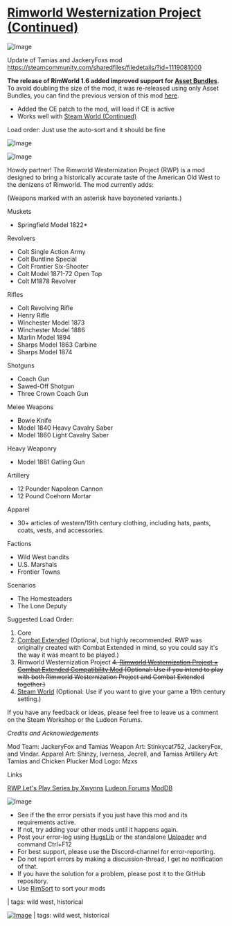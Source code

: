 # [Rimworld Westernization Project (Continued)](https://steamcommunity.com/sharedfiles/filedetails/?id=3498164561)

![Image](https://i.imgur.com/buuPQel.png)

Update of Tamias and JackeryFoxs mod
https://steamcommunity.com/sharedfiles/filedetails/?id=1119081000

**The release of RimWorld 1.6 added improved support for [Asset Bundles](https://github.com/emipa606/AssetBuilder/blob/main/README.md)**.
To avoid doubling the size of the mod, it was re-released using only Asset Bundles, you can find the previous version of this mod [here](https://steamcommunity.com/sharedfiles/filedetails/?id=2237100861).

- Added the CE patch to the mod, will load if CE is active
- Works well with [Steam World (Continued)](https://steamcommunity.com/sharedfiles/filedetails/?id=2238859064)

Load order: Just use the auto-sort and it should be fine

![Image](https://i.imgur.com/pufA0kM.png)
	
![Image](https://i.imgur.com/Z4GOv8H.png)

Howdy partner! The Rimworld Westernization Project (RWP) is a mod designed to bring a historically accurate taste of the American Old West to the denizens of Rimworld. The mod currently adds:

(Weapons marked with an asterisk have bayoneted variants.)

Muskets
- Springfield Model 1822*

Revolvers
- Colt Single Action Army
- Colt Buntline Special
- Colt Frontier Six-Shooter
- Colt Model 1871-72 Open Top
- Colt M1878 Revolver

Rifles
- Colt Revolving Rifle
- Henry Rifle
- Winchester Model 1873
- Winchester Model 1886
- Marlin Model 1894
- Sharps Model 1863 Carbine
- Sharps Model 1874

Shotguns
- Coach Gun
- Sawed-Off Shotgun
- Three Crown Coach Gun

Melee Weapons
- Bowie Knife
- Model 1840 Heavy Cavalry Saber
- Model 1860 Light Cavalry Saber

Heavy Weaponry
- Model 1881 Gatling Gun

Artillery
- 12 Pounder Napoleon Cannon
- 12 Pound Coehorn Mortar

Apparel
- 30+ articles of western/19th century clothing, including hats, pants, coats, vests, and accessories.

Factions
- Wild West bandits
- U.S. Marshals
- Frontier Towns

Scenarios
- The Homesteaders
- The Lone Deputy

Suggested Load Order:

1. Core
2. [Combat Extended](https://steamcommunity.com/workshop/filedetails/?id=960196012) (Optional, but highly recommended. RWP was originally created with Combat Extended in mind, so you could say it&apos;s the way it was meant to be played.)
3. Rimworld Westernization Project
~~4. [Rimworld Westernization Project + Combat Extended Compatibility Mod](https://steamcommunity.com/sharedfiles/filedetails/?id=1386157873) (Optional: Use if you intend to play with both Rimworld Westernization Project and Combat Extended together.)~~
5. [Steam World](https://steamcommunity.com/sharedfiles/filedetails/?id=1394392968) (Optional: Use if you want to give your game a 19th century setting.)

If you have any feedback or ideas, please feel free to leave us a comment on the Steam Workshop or the Ludeon Forums.

*Credits and Acknowledgements*

Mod Team: JackeryFox and Tamias
Weapon Art: Stinkycat752, JackeryFox, and Vindar.
Apparel Art: Shinzy, Iverness, Jecrell, and Tamias
Artillery Art: Tamias and Chicken Plucker
Mod Logo: Mzxs 

Links

[RWP Let&apos;s Play Series by Xwynns](https://www.youtube.com/playlist?list=PLkr09O8z61-q1TXrrtc0xQrg_5cLsvZGU)
[Ludeon Forums](https://ludeon.com/forums/index.php?topic=41578.0)
[ModDB](https://www.moddb.com/games/rimworld/downloads/rimworld-westernization-project)


![Image](https://i.imgur.com/PwoNOj4.png)



-  See if the the error persists if you just have this mod and its requirements active.
-  If not, try adding your other mods until it happens again.
-  Post your error-log using [HugsLib](https://steamcommunity.com/workshop/filedetails/?id=818773962) or the standalone [Uploader](https://steamcommunity.com/sharedfiles/filedetails/?id=2873415404) and command Ctrl+F12
-  For best support, please use the Discord-channel for error-reporting.
-  Do not report errors by making a discussion-thread, I get no notification of that.
-  If you have the solution for a problem, please post it to the GitHub repository.
-  Use [RimSort](https://github.com/RimSort/RimSort/releases/latest) to sort your mods

  | tags:  wild west,  historical 

[![Image](https://img.shields.io/github/v/release/emipa606/RimworldWesternizationProject?label=latest%20version&style=plastic&color=9f1111&labelColor=black)](https://steamcommunity.com/sharedfiles/filedetails/changelog/3498164561) | tags:  wild west,  historical
